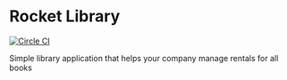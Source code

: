 # Rocket Library 
[![Circle CI](https://circleci.com/gh/ondrejfuhrer/rocket-library.svg?style=shield)](https://circleci.com/gh/ondrejfuhrer/rocket-library)

Simple library application that helps your company manage rentals for all books
